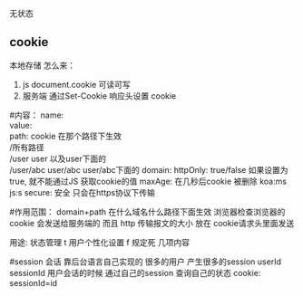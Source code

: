 
无状态

## cookie

本地存储
怎么来：
1. js document.cookie  可读可写
2. 服务端 通过Set-Cookie  响应头设置  cookie




#内容：
name:   
value:   
path: cookie 在那个路径下生效  
/所有路径   
/user  user 以及user下面的  
/user/abc    user/abc user/abc下面的
domain:
httpOnly:  true/false 如果设置为true, 就不能通过JS 获取cookie的值
maxAge: 在几秒后cookie  被删除   koa:ms      js:s
secure:  安全  只会在https协议下传输

#作用范围：
domain+path
在什么域名什么路径下面生效
浏览器检查浏览器的cookie 会发送给服务端的
而且  http 传输报文的大小
放在  cookie请求头里面发送

用途:
状态管理 t
 用户个性化设置  f 
 规定死  几项内容

#session
会话    靠后台语言自己实现的
很多的用户  产生很多的session
userId
 sessionId 用户会话的时候 通过自己的session 查询自己的状态
 cookie: sessionId=id
